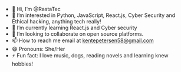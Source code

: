 - 👋 Hi, I’m @RastaTec
- 👀 I’m interested in Python, JavaScript, React.js, Cyber Security and Ethical hacking, anything tech really!
- 🌱 I’m currently learning React.js and Cyber security
- 💞️ I’m looking to collaborate on open source platforms.
- 📫 How to reach me email at kentepetersen58@gmail.com
- 😄 Pronouns: She/Her
- ⚡ Fun fact: I love music, dogs, reading novels and learning knew hobbies!

<!---
RastaTec/RastaTec is a ✨ special ✨ repository because its `README.md` (this file) appears on your GitHub profile.
You can click the Preview link to take a look at your changes.
--->
